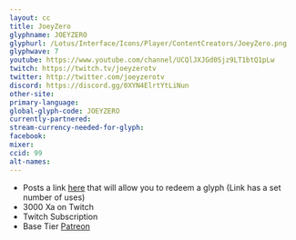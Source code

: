```yaml
---
layout: cc
title: JoeyZero
glyphname: JOEYZERO
glyphurl: /Lotus/Interface/Icons/Player/ContentCreators/JoeyZero.png
glyphwave: 7
youtube: https://www.youtube.com/channel/UCQlJXJGd0Sjz9LT1btQ1pLw
twitch: https://twitch.tv/joeyzerotv
twitter: http://twitter.com/joeyzerotv
discord: https://discord.gg/0XYN4ElrtYtLiNun
other-site:
primary-language:
global-glyph-code: JOEYZERO
currently-partnered:
stream-currency-needed-for-glyph:
facebook:
mixer:
ccid: 99
alt-names:
---
```

* Posts a link [here](https://www.youtube.com/user/liquidshadows99/community) that will allow you to redeem a glyph (Link has a set number of uses)
* 3000 Xa on Twitch
* Twitch Subscription
* Base Tier [Patreon](https://www.patreon.com/joeyzero)
